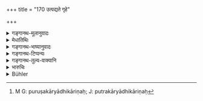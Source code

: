 +++
title = "170 उत्पद्यते गृहे"

+++

<details><summary>गङ्गानथ-मूलानुवादः</summary>

If a son is born in a man’s house, and it is not known whose he is,—this son ‘secretly born’ in the house shall belong to him of whose wife he is born.—(170)
</details>

<details><summary>मेधातिथिः</summary>

**न च ज्ञायेत** माता यद्य् उद्भ्रान्त्या बहुशो गता वा तदा न ज्ञायते का पुनस् तस्य जातिर् यतः पूर्वैर् उक्तम् "अविज्ञातबीजिनो मातृतः" । एतच् च यत्र हीनजातीयपुरुषशङ्का नास्ति । त्दाशङ्कायां हि प्रतिलोमसंभवः । प्रतिलोमत्वान् न क्वचित् पुत्रकार्याधिकारी सः[^५०८] ॥ ९.१७० ॥


[^५०८]:
     M G: puruṣakāryādhikāriṇaḥ; J: putrakāryādhikāriṇaḥ
</details>

<details><summary>गङ्गानथ-भाष्यानुवादः</summary>

If the mother were not known, then the caste also of the child would not be known; as it has been declared by the ancients that ‘the caste of the child whose progenitor is not known can be ascertained from his mother.’

The rule here laid down refers to a case where there is no suspicion regarding the progenitor being of a lower caste. In the evenṭ. of such suspicion, there would be likelihood of an ‘admixture in the reverse order’; and in that case, the son would not be entitled to perform the functions of a ‘son.’—(170)
</details>

<details><summary>गङ्गानथ-टिप्पन्यः</summary>

This verse is quoted in *Vivādaratnākara* (p. 566);—which adds the
following notes:—‘*Talpaja*’, born of the wife;—the actual progenitor of
this child being unknown, it belongs to the same caste as its mother;
this is the case when there is no suspicion of the mother having had
intercourse with a man of a lower caste; in the case of there being such
suspicion, the child must he regarded as ‘born in the reverse order’,
and hence not capable of serving any useful purpose.

It is quoted in *Parāśaramādhava* (Prāyaścitta, p. 38);—in
*Vyavahāra-Bālambhaṭṭī* (pp. 541 and 557);—in *Nṛsiṃhaprasāda*
(Vyavahāra 38a) and in *Vīramitrodaya* (Vyavahāra 187b.)
</details>

<details><summary>गङ्गानथ-तुल्य-वाक्यानि</summary>

*Baudhāyana* (2.3.22).—‘He is called the *Gūḍhaja*, secretly born, son
who is horn in the house and whose origin is only afterwards
recognised.’

*Vaśiṣṭha* (17.24).—‘A male child secretly horn in the house is the
sixth kind of son.’

*Viṣṇu* (15.13-14).—‘The son who is secretly born in the house is the
sixth; he belongs to him in whose bed he is born.’

*Yājñavalkya* (2.129).—‘He who is born in the house in a hidden manner
is called the *secretly horn son*.’

*Arthaśāstra* (p, 4l).—‘Similar to the *Kṣetraja* son is the Gūḍhaja
son, who is born in the house of kinsmen secretly.’
</details>

<details><summary>भारुचिः</summary>

अविज्ञातबीजिनो मातृजातीयो गूढोत्पन्नो विज्ञेयः । तथा च व्यासदर्शनम् ॥ ९.१७० ॥
</details>

<details><summary>Bühler</summary>

170	If (a child) be born in a man's house and his father be not known, he is a son born secretly in the house (Gudhotpanna), and shall belong to him of whose wife he was born.
</details>
